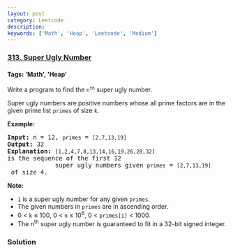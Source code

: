 ```yaml
---
layout: post
category: Leetcode
description: 
keywords: ['Math', 'Heap', 'Leetcode', 'Medium']
---
```

### [313. Super Ugly Number](https://leetcode.com/problems/super-ugly-number)

#### Tags: 'Math', 'Heap'

<div class="content__u3I1 question-content__JfgR"><div><p>Write a program to find the <code>n<sup>th</sup></code> super ugly number.</p>
<p>Super ugly numbers are positive numbers whose all prime factors are in the given prime list <code>primes</code> of size <code>k</code>.</p>
<p><b>Example:</b></p>
<pre><b>Input:</b> n = 12, <code>primes</code> = <code>[2,7,13,19]</code>
<b>Output:</b> 32 
<strong>Explanation: </strong><code>[1,2,4,7,8,13,14,16,19,26,28,32] </code>is the sequence of the first 12 
             super ugly numbers given <code>primes</code> = <code>[2,7,13,19]</code> of size 4.</pre>
<p><b>Note:</b></p>
<ul>
<li><code>1</code> is a super ugly number for any given <code>primes</code>.</li>
<li>The given numbers in <code>primes</code> are in ascending order.</li>
<li>0 &lt; <code>k</code> ≤ 100, 0 &lt; <code>n</code> ≤ 10<sup>6</sup>, 0 &lt; <code>primes[i]</code> &lt; 1000.</li>
<li>The n<sup>th</sup> super ugly number is guaranteed to fit in a 32-bit signed integer.</li>
</ul>
</div></div>

### Solution
